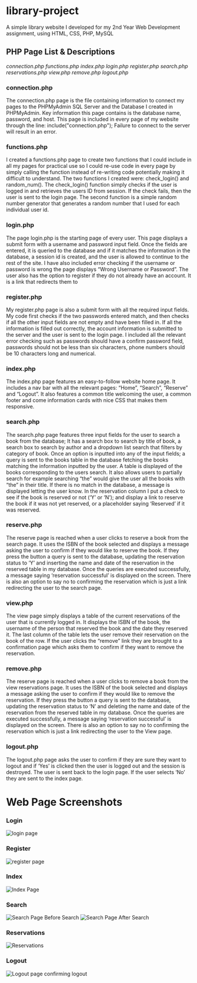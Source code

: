 # library-project
A simple library website I developed for my 2nd Year Web Development assignment, using HTML, CSS, PHP, MySQL

## PHP Page List & Descriptions
_connection.php_
_functions.php_
_index.php_
_login.php_
_register.php_
_search.php_
_reservations.php_
_view.php_
_remove.php_
_logout.php_

### connection.php
The connection.php page is the file containing information to connect my pages to the PHPMyAdmin SQL Server and the Database I created in PHPMyAdmin. Key information this page contains is the database name, password, and host. This page is included in every page of my website through the line: include("connection.php"); Failure to connect to the server will result in an error.

### functions.php
I created a functions.php page to create two functions that I could include in all my pages for practical use so I could re-use code in every page by simply calling the function instead of re-writing code potentially making it difficult to understand. The two functions I created were: check_login() and random_num(). The check_login() function simply checks if the user is logged in and retrieves the users ID from session. If the check fails, then the user is sent to the login page. The second function is a simple random number generator that generates a random number that I used for each individual user id.

### login.php
The page login.php is the starting page of every user. This page displays a submit form with a username and password input field. Once the fields are entered, it is queried to the database and if it matches the information in the database, a session id is created, and the user is allowed to continue to the rest of the site. I have also included error checking if the username or password is wrong the page displays “Wrong Username or Password”. The user also has the option to register if they do not already have an account. It is a link that redirects them to 



### register.php
My register.php page is also a submit form with all the required input fields. My code first checks if the two passwords entered match, and then checks if all the other input fields are not empty and have been filled in. If all the information is filled out correctly, the account information is submitted to the server and the user is sent to the login page. I included all the relevant error checking such as passwords should have a confirm password field, passwords should not be less than six characters, phone numbers should be 10 characters long and numerical.

### index.php
The index.php page features an easy-to-follow website home page. It includes a nav bar with all the relevant pages: “Home”, “Search”, “Reserve” and “Logout”. It also features a common title welcoming the user, a common footer and come information cards with nice CSS that makes them responsive. 

### search.php
The search.php page features three input fields for the user to search a book from the database; It has a search box to search by title of book, a search box to search by author and a dropdown list search that filters by category of book. Once an option is inputted into any of the input fields; a query is sent to the books table in the database fetching the books matching the information inputted by the user. A table is displayed of the books corresponding to the users search. It also allows users to partially search for example searching “the” would give the user all the books with “the” in their title. If there is no match in the database, a message is displayed letting the user know. In the reservation column I put a check to see if the book is reserved or not (‘Y’ or ‘N’); and display a link to reserve the book if it was not yet reserved, or a placeholder saying ‘Reserved’ if it was reserved.

### reserve.php
The reserve page is reached when a user clicks to reserve a book from the search page. It uses the ISBN of the book selected and displays a message asking the user to confirm if they would like to reserve the book. If they press the button a query is sent to the database, updating the reservation status to ‘Y’ and inserting the name and date of the reservation in the reserved table in my database. Once the queries are executed successfully, a message saying ‘reservation successful’ is displayed on the screen. There is also an option to say no to confirming the reservation which is just a link redirecting the user to the search page.



### view.php
The view page simply displays a table of the current reservations of the user that is currently logged in. It displays the ISBN of the book, the username of the person that reserved the book and the date they reserved it. The last column of the table lets the user remove their reservation on the book of the row. If the user clicks the “remove” link they are brought to a confirmation page which asks them to confirm if they want to remove the reservation. 

### remove.php
The reserve page is reached when a user clicks to remove a book from the view reservations page. It uses the ISBN of the book selected and displays a message asking the user to confirm if they would like to remove the reservation. If they press the button a query is sent to the database, updating the reservation status to ‘N’ and deleting the name and date of the reservation from the reserved table in my database. Once the queries are executed successfully, a message saying ‘reservation successful’ is displayed on the screen. There is also an option to say no to confirming the reservation which is just a link redirecting the user to the View page.

### logout.php
The logout.php page asks the user to confirm if they are sure they want to logout and if ‘Yes’ is clicked then the user is logged out and the session is destroyed. The user is sent back to the login page. If the user selects ‘No’ they are sent to the index page.

# Web Page Screenshots
### Login
![login page](https://github.com/SebastianManoli/library-project/assets/124163339/c4a88b6b-a4f1-43d7-97f8-58bff1360e40)

### Register
![register page](https://github.com/SebastianManoli/library-project/assets/124163339/63ecf817-76da-4810-9b06-18fd6d84dd40)

### Index
![Index Page](https://github.com/SebastianManoli/library-project/assets/124163339/722b35ef-c671-4c8c-923b-3cb6e9715601)

### Search
![Search Page Before Search](https://github.com/SebastianManoli/library-project/assets/124163339/9b4a02e0-eeb3-4094-a106-3432564648c1)
![Search Page After Search](https://github.com/SebastianManoli/library-project/assets/124163339/52d66632-90f4-45c0-9bc0-0c4b40e69f86)

### Reservations
![Reservations](https://github.com/SebastianManoli/library-project/assets/124163339/96d9c2ea-d3a1-475f-b31b-a8adb4a3d908)

### Logout
![Logout page confirming logout](https://github.com/SebastianManoli/library-project/assets/124163339/b984a79c-92d0-4521-b227-21e24c4448cc)




